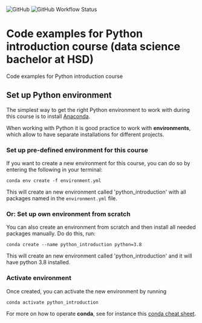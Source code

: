 ![GitHub](https://img.shields.io/github/license/florian-huber/python-introduction)
![GitHub Workflow Status](https://img.shields.io/github/workflow/status/florian-huber/python-introduction/CI%20Tests)

# Code examples for Python introduction course (data science bachelor at HSD)
Code examples for Python introduction course

## Set up Python environment
The simplest way to get the right Python environment to work with during this course is to install [Anaconda](anaconda.org/).

When working with Python it is good practice to work with **environments**, which allow to have separate installations for different projects.

### Set up pre-defined environment for this course
If you want to create a new environment for this course, you can do so by entering the following in your terminal:
```
conda env create -f environment.yml
```
This will create an new environment called 'python_introduction' with all packages named in the `environment.yml` file.

### Or: Set up own environment from scratch
You can also create an environment from scratch and then install all needed packages manually. Do do this, run:
```
conda create --name python_introduction python=3.8
```
This will create an new environment called 'python_introduction' and it will have python 3.8 installed.

### Activate environment
Once created, you can activate the new environment by running
```
conda activate python_introduction
```

For more on how to operate **conda**, see for instance this [conda cheat sheet](https://docs.conda.io/projects/conda/en/4.6.0/_downloads/52a95608c49671267e40c689e0bc00ca/conda-cheatsheet.pdf).
